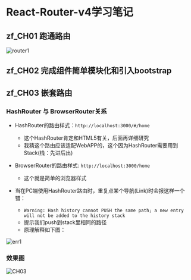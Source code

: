 # React-Router-v4学习笔记

## zf_CH01 跑通路由

![router1](http://ofx24fene.bkt.clouddn.com//img/react/Router1.png)

## zf_CH02 完成组件简单模块化和引入bootstrap

## zf_CH03 嵌套路由

### HashRouter 与 BrowserRouter关系

- HashRouter的路由样式：`http://localhost:3000/#/home`
  - 这个HashRouter肯定和HTML5有关，后面再详细研究
  - 我猜这个路由应该适配WebAPP的，这个因为HashRouter需要用到Stack(栈：先进后出)
- BrowserRouter的路由样式: `http://localhost:3000/home`
  - 这个就是简单的浏览器样式

- 当在PC端使用HashRouter路由时，重复点某个导航(Link)时会报这样一个错：
  - `Warning: Hash history cannot PUSH the same path; a new entry will not be added to the history stack`
  - 提示我们push到stack里相同的路径
  - 原理解释如下图：

![err1](http://ofx24fene.bkt.clouddn.com//img/react/react_router_stack.png)

### 效果图
![CH03](http://ofx24fene.bkt.clouddn.com//img/react/zf_router03.gif)